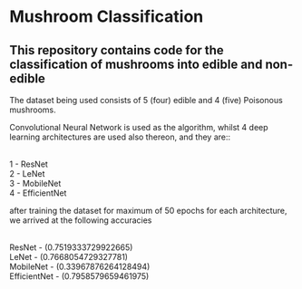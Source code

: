 # <b> Mushroom Classification </b> 


<h2> This repository contains code for the classification of mushrooms into edible and non-edible</h2>

<p> The dataset being used consists of 5 (four) edible  and 4 (five) Poisonous mushrooms. </p> 

<p> Convolutional Neural Network is used as the algorithm, whilst 4 deep learning architectures are used also thereon, and they are::</p>
<br>  1 - ResNet
<br>  2 - LeNet
<br>  3 - MobileNet 
<br>  4 - EfficientNet 

<p> after training the dataset for maximum of 50 epochs for each architecture, we arrived at the following  accuracies </p> 
<br>  ResNet          -   (0.7519333729922665)
<br>  LeNet           -   (0.7668054729327781)
<br>  MobileNet       -   (0.33967876264128494)
<br>  EfficientNet    -   (0.7958579659461975)
